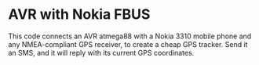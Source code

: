 AVR with Nokia FBUS
=============

This code connects an AVR atmega88 with a Nokia 3310 mobile phone and any NMEA-compliant GPS receiver, to create a cheap GPS tracker. Send it an SMS, and it will reply with its current GPS coordinates.
